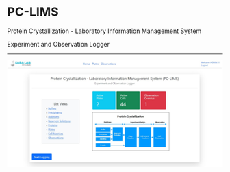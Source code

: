 # PC-LIMS
Protein Crystallization - Laboratory Information Management System

Experiment and Observation Logger
***************************************
![PC-LIMS Workflow](https://github.com/balurm/pc_lims/blob/master/media/app_screenshot.jpg)
